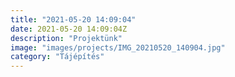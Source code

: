 ```yaml
---
title: "2021-05-20 14:09:04"
date: 2021-05-20 14:09:04Z
description: "Projektünk"
image: "images/projects/IMG_20210520_140904.jpg"
category: "Tájépítés"
---
```

